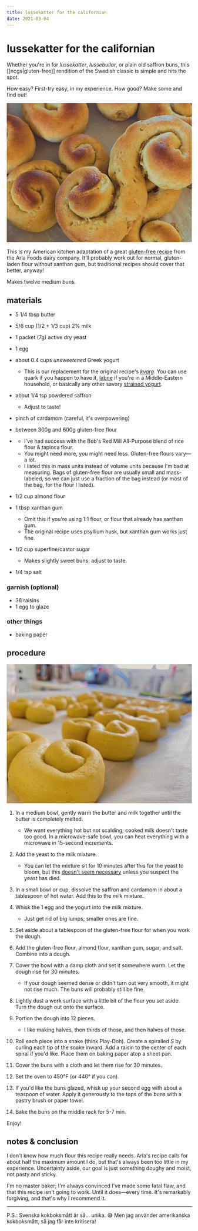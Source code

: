 ```yaml
---
title: lussekatter for the californian
date: 2021-03-04
---
```

# lussekatter for the californian

Whether you're in for *lussekatter*, *lussebullar*, or plain old saffron buns, this \[[ncgs|gluten-free]] rendition of the Swedish classic is simple and hits the spot.

How easy? First-try easy, in my experience. How good? Make some and find out!

![some of my results (slightly overbaked, oops!)](/assets/recipes/lussekatter-baked.jpg)

This is my American kitchen adaptation of a great [gluten-free recipe](https://www.arla.se/recept/glutenfria-lussekatter/) from the Arla Foods dairy company. It’ll probably work out for normal, gluten-laden flour without xanthan gum, but traditional recipes should cover that better, anyway!

Makes twelve medium buns.

## materials

* 5 1/4 tbsp butter
* 5/6 cup (1/2 + 1/3 cup) 2% milk
* 1 packet (7g) active dry yeast
* 1 egg
* about 0.4 cups *unsweetened* Greek yogurt

  * This is our replacement for the original recipe's *[kvarg](https://en.wikipedia.org/wiki/Quark_(dairy_product))*. You can use quark if you happen to have it, [labne](https://en.wikipedia.org/wiki/Strained_yogurt#West_Asia_&_East_Mediterranean) if you're in a Middle-Eastern household, or basically any other savory [strained yogurt](https://en.wikipedia.org/wiki/Strained_yogurt).
* about 1/4 tsp powdered saffron

  * Adjust to taste!
* pinch of cardamom (careful, it's overpowering)
* between 300g and 600g gluten-free flour
* * I've had success with the Bob's Red Mill All-Purpose blend of rice flour & tapioca flour.
  * You might need more, you might need less. Gluten-free flours vary—a lot.
  * I listed this in mass units instead of volume units because I'm bad at measuring. Bags of gluten-free flour are usually small and mass-labeled, so we can just use a fraction of the bag instead (or most of the bag, for the flour I listed).
* 1/2 cup almond flour
* 1 tbsp xanthan gum

  * Omit this if you're using 1:1 flour, or flour that already has xanthan gum.
  * The original recipe uses psyllium husk, but xanthan gum works just fine.
* 1/2 cup superfine/castor sugar

  * Makes slightly sweet buns; adjust to taste.
* 1/4 tsp salt

### garnish (optional)

* 36 raisins
* 1 egg to glaze

### other things

* baking paper

## procedure

![squishy dough!](/assets/recipes/lussekatter-unbaked.jpg)

1. In a medium bowl, gently warm the butter and milk together until the butter is completely melted.

   * We want everything hot but not scalding; cooked milk doesn't taste too good. In a microwave-safe bowl, you can heat everything with a microwave in  15-second increments.
2. Add the yeast to the milk mixture.

   * You can let the mixture sit for 10 minutes after this for the yeast to bloom, but this [doesn't seem necessary](https://www.kingarthurbaking.com/blog/2015/09/25/active-dry-yeast) unless you suspect the yeast has died.
3. In a small bowl or cup, dissolve the saffron and cardamom in about a tablespoon of hot water. Add this to the milk mixture.
4. Whisk the 1 egg and the yogurt into the milk mixture.

   * Just get rid of big lumps; smaller ones are fine.
5. Set aside about a tablespoon of the gluten-free flour for when you work the dough.
6. Add the gluten-free flour, almond flour, xanthan gum, sugar, and salt. Combine into a dough.
7. Cover the bowl with a damp cloth and set it somewhere warm. Let the dough rise for 30 minutes.

   * If your dough seemed dense or didn't turn out very smooth, it might not rise much. The buns will probably still be fine.
8. Lightly dust a work surface with a little bit of the flour you set aside. Turn the dough out onto the surface.
9. Portion the dough into 12 pieces.

   * I like making halves, then thirds of those, and then halves of those.
10. Roll each piece into a snake (think Play-Doh). Create a spiralled *S* by curling each tip of the snake inward. Add a raisin to the center of each spiral if you'd like. Place them on baking paper atop a sheet pan.
11. Cover the buns with a cloth and let them rise for 30 minutes.
12. Set the oven to 450°F (or 440° if you can).
13. If you'd like the buns glazed, whisk up your second egg with about a teaspoon of water. Apply it generously to the tops of the buns with a pastry brush or paper towel.
14. Bake the buns on the middle rack for 5-7 min.

Enjoy!

## notes & conclusion

I don't know how much flour this recipe really needs.  Arla's recipe calls for about half the maximum amount I do, but that's always been too little in my experience. Uncertainty aside, our goal is just something doughy and moist, not pasty and sticky.

I'm no master baker; I'm always convinced I've made some fatal flaw, and that this recipe isn't going to work. Until it does—every time. It's remarkably forgiving, and that's why I recommend it.

- - -

P.S.: Svenska kokboksmått är så... unika. 😅 Men jag använder amerikanska kokboksmått, så jag får inte kritisera!